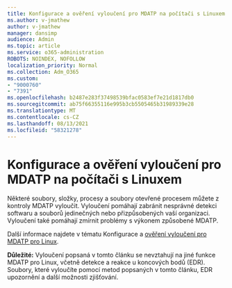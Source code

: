 ```yaml
---
title: Konfigurace a ověření vyloučení pro MDATP na počítači s Linuxem
ms.author: v-jmathew
author: v-jmathew
manager: dansimp
audience: Admin
ms.topic: article
ms.service: o365-administration
ROBOTS: NOINDEX, NOFOLLOW
localization_priority: Normal
ms.collection: Adm_O365
ms.custom:
- "9000760"
- "7391"
ms.openlocfilehash: b2487e283f37498539bfac0583ef7e21d1817db0
ms.sourcegitcommit: ab75f66355116e995b3cb5505465b31989339e28
ms.translationtype: MT
ms.contentlocale: cs-CZ
ms.lasthandoff: 08/13/2021
ms.locfileid: "58321278"
---
```

# <a name="configure-and-validate-exclusions-for-mdatp-on-a-linux-machine"></a>Konfigurace a ověření vyloučení pro MDATP na počítači s Linuxem

Některé soubory, složky, procesy a soubory otevřené procesem můžete z kontroly MDATP vyloučit. Vyloučení pomáhají zabránit nesprávné detekci softwaru a souborů jedinečných nebo přizpůsobených vaší organizaci. Vyloučení také pomáhají zmírnit problémy s výkonem způsobené MDATP.

Další informace najdete v tématu Konfigurace a [ověření vyloučení pro MDATP pro Linux](https://go.microsoft.com/fwlink/?linkid=2144517).

**Důležité:** Vyloučení popsaná v tomto článku se nevztahují na jiné funkce MDATP pro Linux, včetně detekce a reakce u koncových bodů (EDR). Soubory, které vyloučíte pomocí metod popsaných v tomto článku, EDR upozornění a další možnosti zjišťování.
